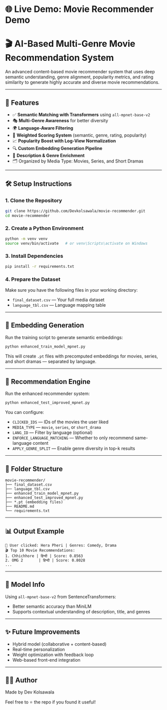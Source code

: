 
#  🌐 Live Demo: Movie Recommender Demo

# 🎬 AI-Based Multi-Genre Movie Recommendation System

An advanced content-based movie recommender system that uses deep semantic understanding, genre alignment, popularity metrics, and rating similarity to generate highly accurate and diverse movie recommendations.

---

## 🚀 Features

- ✅ **Semantic Matching with Transformers** using `all-mpnet-base-v2`
- 🎭 **Multi-Genre Awareness** for better diversity
- 🌍 **Language-Aware Filtering**
- 🔢 **Weighted Scoring System** (semantic, genre, rating, popularity)
- 📈 **Popularity Boost with Log-View Normalization**
- 🔍 **Custom Embedding Generation Pipeline**
- 🧠 **Description & Genre Enrichment**
- 🗂️ Organized by Media Type: Movies, Series, and Short Dramas

---

## 🛠️ Setup Instructions

### 1. Clone the Repository

```bash
git clone https://github.com/Devkolsawala/movie-recommender.git
cd movie-recommender
```

### 2. Create a Python Environment

```bash
python -m venv venv
source venv/bin/activate   # or venv\Scripts\activate on Windows
```

### 3. Install Dependencies

```bash
pip install -r requirements.txt
```

### 4. Prepare the Dataset

Make sure you have the following files in your working directory:

- `final_dataset.csv` — Your full media dataset
- `language_tbl.csv` — Language mapping table

---

## 🧠 Embedding Generation

Run the training script to generate semantic embeddings:

```bash
python enhanced_train_model_mpnet.py
```

This will create `.pt` files with precomputed embeddings for movies, series, and short dramas — separated by language.

---

## 🤖 Recommendation Engine

Run the enhanced recommender system:

```bash
python enhanced_test_improved_mpnet.py
```

You can configure:

- `CLICKED_IDS` — IDs of the movies the user liked
- `MEDIA_TYPE` — `movie`, `series`, or `short_drama`
- `LANG_ID` — Filter by language (optional)
- `ENFORCE_LANGUAGE_MATCHING` — Whether to only recommend same-language content
- `APPLY_GENRE_SPLIT` — Enable genre diversity in top-k results

---

## 📁 Folder Structure

```
movie-recommender/
├── final_dataset.csv
├── language_tbl.csv
├── enhanced_train_model_mpnet.py
├── enhanced_test_improved_mpnet.py
├── *.pt (embedding files)
├── README.md
└── requirements.txt
```

---

## 📊 Output Example

```
🎯 User clicked: Hera Pheri | Genres: Comedy, Drama
🎬 Top 10 Movie Recommendations:
1. Chhichhore | हिन्दी | Score: 0.8563
2. OMG 2       | हिन्दी | Score: 0.8028
...
```

---

## 📌 Model Info

Using `all-mpnet-base-v2` from SentenceTransformers:
- Better semantic accuracy than MiniLM
- Supports contextual understanding of description, title, and genres

---

## ✨ Future Improvements

- Hybrid model (collaborative + content-based)
- Real-time personalization
- Weight optimization with feedback loop
- Web-based front-end integration

---

## 🧑‍💻 Author

Made  by Dev Kolsawala

Feel free to ⭐ the repo if you found it useful!
